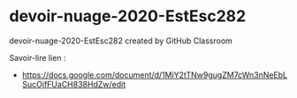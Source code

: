 # devoir-nuage-2020-EstEsc282
devoir-nuage-2020-EstEsc282 created by GitHub Classroom

Savoir-lire lien :
- https://docs.google.com/document/d/1MiY2tTNw9gugZM7cWn3nNeEbLSucOjfFUaCH838HdZw/edit
